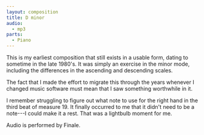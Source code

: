 ```yaml
---
layout: composition
title: D minor
audio:
  - mp3
parts:
  - Piano
---
```

This is my earliest composition that still exists in a usable form, dating to
sometime in the late 1980's. It was simply an exercise in the minor mode,
including the differences in the ascending and descending scales.

The fact that I made the effort to migrate this through the years whenever I
changed music software must mean that I saw something worthwhile in it.

I remember struggling to figure out what note to use for the right hand in the
third beat of measure 19. It finally occurred to me that it didn't need to be a
note---I could make it a rest. That was a lightbulb moment for me.

Audio is performed by Finale.
